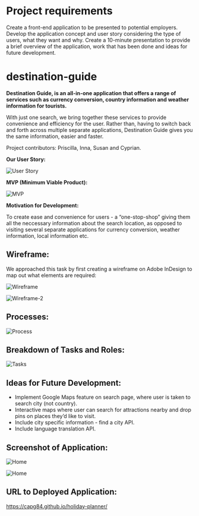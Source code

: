 # Project requirements
Create a front-end application to be presented to potential employers. 
Develop the application concept and user story considering the type of users, what they want and why.
Create a 10-minute presentation to provide a brief overview of the application, work that has been done and ideas for future development.

# destination-guide

**Destination Guide, is an all-in-one application that offers a range of services such as currency conversion, country information and weather information for tourists.** 

With just one search, we bring together these services to provide convenience and efficiency for the user. Rather than, having to switch back and forth across multiple separate applications, Destination Guide gives you the same information, easier and faster. 

Project contributors: Priscilla, Inna, Susan and Cyprian.

**Our User Story:**

![User Story](./assets/images/user-story.png) 

**MVP (Minimum Viable Product):**

![MVP](./assets/images/mvp.png) 

**Motivation for Development:**

To create ease and convenience for users -  a “one-stop-shop” giving them all the neccessary information about the search location, as opposed to visiting several separate applications for currency conversion, weather information, local information etc. 

## Wireframe:
We approached this task by first creating a wireframe on Adobe InDesign to map out what elements are required:

![Wireframe](./assets/images/wireframe.png) 

![Wireframe-2](./assets/images/wireframe-2.png) 

## Processes:

![Process](./assets/images/process.png) 

## Breakdown of Tasks and Roles:

![Tasks](./assets/images/task.png)

## Ideas for Future Development:

* Implement Google Maps feature on search page, where user is taken to search city (not country).
* Interactive maps where user can search for attractions nearby and drop pins on places they’d like to visit. 
* Include city specific information - find a city API. 
* Include language translation API.

## Screenshot of Application:

![Home](./assets/images/home.png)

![Home](./assets/images/search.png)

## URL to Deployed Application:

https://capg84.github.io/holiday-planner/
